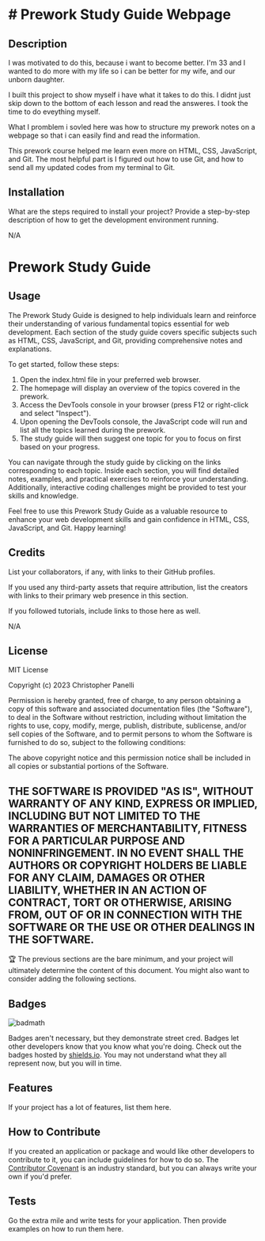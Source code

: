 # # Prework Study Guide Webpage

## Description

 I was motivated to do this, because i want to become better. I'm 33 and I wanted to do more with my life so i can be better for my wife, and our unborn daughter.

 I built this project to show myself i have what it takes to do this. I didnt just skip down to the bottom of each lesson and read the answeres. I took the time to do eveything myself.

What I promblem i sovled here was how to structure my prework notes on a webpage so that i can easily find and read the information.

This prework course helped me learn even more on HTML, CSS, JavaScript, and Git. The most helpful part is I figured out how to use Git, and how to send all my updated codes from my terminal to Git.

## Installation

What are the steps required to install your project? Provide a step-by-step description of how to get the development environment running.

 N/A

# Prework Study Guide

## Usage
The Prework Study Guide is designed to help individuals learn and reinforce their understanding of various fundamental topics essential for web development. Each section of the study guide covers specific subjects such as HTML, CSS, JavaScript, and Git, providing comprehensive notes and explanations. 

To get started, follow these steps:
1. Open the index.html file in your preferred web browser.
2. The homepage will display an overview of the topics covered in the prework.
3. Access the DevTools console in your browser (press F12 or right-click and select "Inspect").
4. Upon opening the DevTools console, the JavaScript code will run and list all the topics learned during the prework.
5. The study guide will then suggest one topic for you to focus on first based on your progress.

You can navigate through the study guide by clicking on the links corresponding to each topic. Inside each section, you will find detailed notes, examples, and practical exercises to reinforce your understanding. Additionally, interactive coding challenges might be provided to test your skills and knowledge.

Feel free to use this Prework Study Guide as a valuable resource to enhance your web development skills and gain confidence in HTML, CSS, JavaScript, and Git. Happy learning!
## Credits

List your collaborators, if any, with links to their GitHub profiles.

If you used any third-party assets that require attribution, list the creators with links to their primary web presence in this section.

If you followed tutorials, include links to those here as well.

N/A

## License

 MIT License

Copyright (c) 2023 Christopher Panelli

Permission is hereby granted, free of charge, to any person obtaining a copy
of this software and associated documentation files (the "Software"), to deal
in the Software without restriction, including without limitation the rights
to use, copy, modify, merge, publish, distribute, sublicense, and/or sell
copies of the Software, and to permit persons to whom the Software is
furnished to do so, subject to the following conditions:

The above copyright notice and this permission notice shall be included in all
copies or substantial portions of the Software.

THE SOFTWARE IS PROVIDED "AS IS", WITHOUT WARRANTY OF ANY KIND, EXPRESS OR
IMPLIED, INCLUDING BUT NOT LIMITED TO THE WARRANTIES OF MERCHANTABILITY,
FITNESS FOR A PARTICULAR PURPOSE AND NONINFRINGEMENT. IN NO EVENT SHALL THE
AUTHORS OR COPYRIGHT HOLDERS BE LIABLE FOR ANY CLAIM, DAMAGES OR OTHER
LIABILITY, WHETHER IN AN ACTION OF CONTRACT, TORT OR OTHERWISE, ARISING FROM,
OUT OF OR IN CONNECTION WITH THE SOFTWARE OR THE USE OR OTHER DEALINGS IN THE
SOFTWARE.
---

🏆 The previous sections are the bare minimum, and your project will ultimately determine the content of this document. You might also want to consider adding the following sections.

## Badges

![badmath](https://img.shields.io/github/languages/top/nielsenjared/badmath)

Badges aren't necessary, but they demonstrate street cred. Badges let other developers know that you know what you're doing. Check out the badges hosted by [shields.io](https://shields.io/). You may not understand what they all represent now, but you will in time.

## Features

If your project has a lot of features, list them here.

## How to Contribute

If you created an application or package and would like other developers to contribute to it, you can include guidelines for how to do so. The [Contributor Covenant](https://www.contributor-covenant.org/) is an industry standard, but you can always write your own if you'd prefer.

## Tests

Go the extra mile and write tests for your application. Then provide examples on how to run them here.